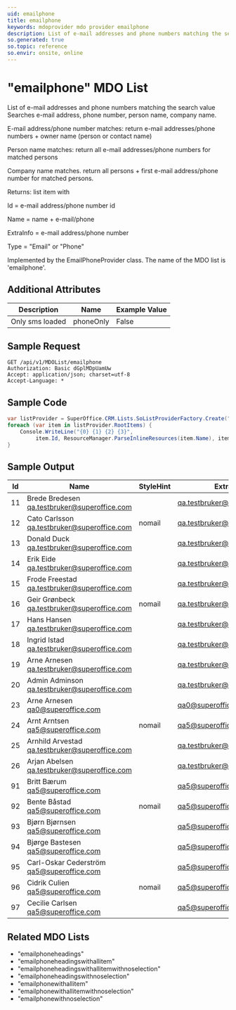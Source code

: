 ```yaml
---
uid: emailphone
title: emailphone
keywords: mdoprovider mdo provider emailphone
description: List of e-mail addresses and phone numbers matching the search value Searches e-mail address, phone number, person name, company name. E-mail address/phone number matches - return e-mail addresses/phone numbers + owner name (person or contact name) Person name matches - return all e-mail addresses/phone numbers for matched persons Company name matches. return all persons + first e-mail address/phone number for matched persons. 
so.generated: true
so.topic: reference
so.envir: onsite, online
---
```


# "emailphone" MDO List
List of e-mail addresses and phone numbers matching the search value
Searches e-mail address, phone number, person name, company name.



E-mail address/phone number matches: return e-mail addresses/phone numbers + owner name (person or contact name)





Person name matches: return all e-mail addresses/phone numbers for matched persons





Company name matches. return all persons + first e-mail address/phone number for matched persons.




Returns: list item with



Id = e-mail address/phone number id





Name = name + e-mail/phone





ExtraInfo = e-mail address/phone number





Type = "Email" or "Phone"




Implemented by the <see cref="T:SuperOffice.CRM.Lists.EmailPhoneProvider">EmailPhoneProvider</see> class.
The name of the MDO list is 'emailphone'.

## Additional Attributes

| Description | Name | Example Value |
|-----|-----|------|
|Only sms loaded| phoneOnly|False|





## Sample Request

```http!
GET /api/v1/MDOList/emailphone
Authorization: Basic dGplMDpUamUw
Accept: application/json; charset=utf-8
Accept-Language: *

```

## Sample Code
```cs
var listProvider = SuperOffice.CRM.Lists.SoListProviderFactory.Create("emailphone", forceFlatList: true);
foreach (var item in listProvider.RootItems) {
    Console.WriteLine("{0} {1} {2} {3}", 
         item.Id, ResourceManager.ParseInlineResources(item.Name), item.StyleHint, item.ExtraInfo);
}
```

## Sample Output

|Id   | Name  |StyleHint|ExtraInfo |
| --- | ----- | ------- | -------- |
|11|Brede Bredesen <qa.testbruker@superoffice.com>||qa.testbruker@superoffice.com|
|12|Cato Carlsson <qa.testbruker@superoffice.com>|nomail|qa.testbruker@superoffice.com|
|13|Donald Duck <qa.testbruker@superoffice.com>||qa.testbruker@superoffice.com|
|14|Erik Eide <qa.testbruker@superoffice.com>||qa.testbruker@superoffice.com|
|15|Frode Freestad <qa.testbruker@superoffice.com>||qa.testbruker@superoffice.com|
|16|Geir Grønbeck <qa.testbruker@superoffice.com>|nomail|qa.testbruker@superoffice.com|
|17|Hans Hansen <qa.testbruker@superoffice.com>||qa.testbruker@superoffice.com|
|18|Ingrid Istad <qa.testbruker@superoffice.com>||qa.testbruker@superoffice.com|
|19|Arne Arnesen <qa.testbruker@superoffice.com>||qa.testbruker@superoffice.com|
|20|Admin Adminson <qa.testbruker@superoffice.com>||qa.testbruker@superoffice.com|
|23|Arne Arnesen <qa0@superoffice.com>||qa0@superoffice.com|
|24|Arnt Arntsen <qa5@superoffice.com>|nomail|qa5@superoffice.com|
|25|Arnhild Arvestad <qa.testbruker@superoffice.com>||qa.testbruker@superoffice.com|
|26|Arjan Abelsen <qa.testbruker@superoffice.com>||qa.testbruker@superoffice.com|
|91|Britt Bærum <qa5@superoffice.com>||qa5@superoffice.com|
|92|Bente Båstad <qa5@superoffice.com>|nomail|qa5@superoffice.com|
|93|Bjørn Bjørnsen <qa5@superoffice.com>||qa5@superoffice.com|
|94|Bjørge Bastesen <qa5@superoffice.com>||qa5@superoffice.com|
|95|Carl-Oskar Cederström <qa5@superoffice.com>||qa5@superoffice.com|
|96|Cidrik Culien <qa5@superoffice.com>|nomail|qa5@superoffice.com|
|97|Cecilie Carlsen <qa5@superoffice.com>||qa5@superoffice.com|


## Related MDO Lists

* "emailphoneheadings"
* "emailphoneheadingswithallitem"
* "emailphoneheadingswithallitemwithnoselection"
* "emailphoneheadingswithnoselection"
* "emailphonewithallitem"
* "emailphonewithallitemwithnoselection"
* "emailphonewithnoselection"
